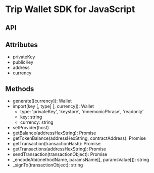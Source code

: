 # Trip Wallet SDK for JavaScript

## API

## Attributes
* privateKey
* publicKey
* address
* currency

## Methods
* generate([currency]): Wallet
* import(key [, type] [, currency]): Wallet
    * type: 'privateKey', 'keystore', 'mnemonicPhrase', 'readonly'
    * key: string
    * currency: string
* setProvider(host)
* getBalance(addressHexString): Promise
* getTokenBalance(addressHexString, contractAddress): Promise
* getTransaction(transactionHash): Promise
* getTransactions(addressHexString): Promise
* sendTransaction(transactionObject): Promise
* _encodeAbi(methodName, paramsName[], paramsValue[]): string
* _signTx(transactionObject): string
